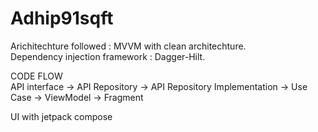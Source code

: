 # Adhip91sqft
Arichitechture followed : MVVM with clean architechture. <br/>
Dependency injection framework : Dagger-Hilt. <br/>

CODE FLOW <br/>
API interface -> API Repository -> API Repository Implementation -> Use Case -> ViewModel -> Fragment <br/>

UI with jetpack compose

